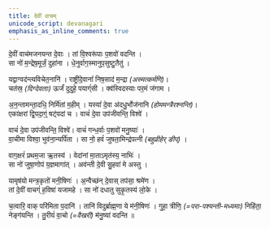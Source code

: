 ```yaml
---
title: देवीं वाचम्
unicode_script: devanagari
emphasis_as_inline_comments: true
---
```


दे॒वीं वाच॑मजनयन्त दे॒वाः । तां वि॒श्वरू॑पाः प॒शवो॑ वदन्ति ।  
सा नो॑ म॒न्द्रेष॒मूर्जं॒ दुहा॑ना । धे॒नुर्वाग॒स्मानुप॒सुष्टु॒तैतु॑ ।

यद्वाग्वद॑न्त्यविचेत॒नानि॑ । राष्ट्री॑दे॒वानां॑ निष॒साद॑ म॒न्द्रा *(अस्मत्कर्मणि)*।  
चत॑स्र॒ *(दिग्देवताः)* ऊर्जं॑ दुदुहे॒ पयाग्ं॑सी । क्व॑स्विदस्याः पर॒मं ज॑गाम । 

अ॒न॒न्तामन्ता॒दधि॒ निर्मि॑तां म॒हीम् । यस्यां॑ दे॒वा अ॑दधु॒र्भोज॑नानि *(होममन्त्रैरश्नन्ति)*।  
एका॑क्षरां द्वि॒पदा॒ग्ं॒ षट्॑पदां च । वाचं॑ दे॒वा उप॑जीवन्ति॒ विश्वे॑ । 

वाचं॑ दे॒वा उप॑जीवन्ति॒ विश्वे॑। वाचं॑ गन्ध॒र्वाः प॒शवो॑ मनु॒ष्याः॑ ।  
वा॒चीमा विश्वा॒ भुव॑ना॒न्यर्पि॑ता ।  सा नो॒ हवं॑ जुषता॒मिन्द्र॑पत्नी *(बहुव्रीहेर् ङीप्)* । 

वाग॒क्षरं॑ प्रथम॒जा ऋ॒तस्य॑ । वेदा॑नां मा॒ताऽमृत॑स्य॒ नाभिः॑ ।  
सा नो॑ जुषा॒णोप॑ य॒ज्ञमागा॑त् । अव॑न्ती दे॒वी सु॒हवा॑ मे अस्तु । 

यामृष॑यो मन्त्र॒कृतो॑ मनी॒षिणः॑ । अ॒न्वैच्छ॑न् दे॒वास् तप॑सा॒ श्रमे॑ण ।  
तां दे॒वीं वाचग्ं॑ ह॒विषा॑ यजामहे । सा नो॑ दधातु सुकृ॒तस्य॑ लो॒के । 

च॒त्वारि॒ वाक् परि॑मिता प॒दानि॑ । तानि॑ विदुर्ब्राह्म॒णा ये म॑नी॒षिणः॑ । 
गुहा॒ त्रीणि॒ *(=परा-पश्यन्ती-मध्यमाः)* निहि॑ता॒ नेङ्ग॑यन्ति । तु॒रीयं॑ वा॒चो *(=वैखरी)* म॑नु॒ष्या॑ वदन्ति ॥ 